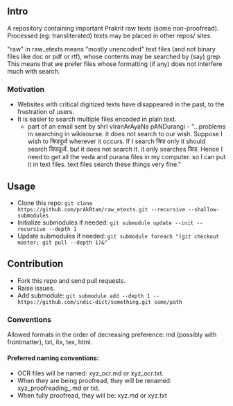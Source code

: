## Intro
A repository containing important Prakrit raw texts (some non-proofread). Processed (eg: transliterated) texts may be placed in other repos/ sites.

"raw" in raw_etexts means "mostly unencoded" text files (and not binary files like doc or pdf or rtf), whose contents may be searched by (say) grep. This means that we prefer files whose formatting (if any) does not interfere much with search.

### Motivation
- Websites with critical digitized texts have disappeared in the past, to the frustration of users.
- It is easier to search multiple files encoded in plain text. 
  - part of an email sent by shrI vIranArAyaNa pANDurangi - "...problems in searching in wikisourse. it does not search to our wish. Suppose I wish to त्रिपादूर्ध्व wherever it occurs. If I search त्रिपा only it should search त्रिपादूर्ध्व. but it does not search it. it only searches त्रिपा.  Hence I need to get all the veda and purana files in my computer. so I can put it in text files. text files search these things very fine."

## Usage
- Clone this repo: `git clone https://github.com/prAkRtam/raw_etexts.git --recursive --shallow-submodules`
- Initialize submodules if needed: `git submodule update --init --recursive --depth 1`
- Update submodules if needed: `git submodule foreach "(git checkout master; git pull --depth 1)&"`

## Contribution
- Fork this repo and send pull requests.
- Raise issues.
- Add submodule: `git submodule add --depth 1 -- https://github.com/indic-dict/something.git some/path`

### Conventions
Allowed formats in the order of decreasing preference: md (possibly with frontmatter), txt, itx, tex, html.

#### Preferred naming conventions:

- OCR files will be named: xyz_ocr.md or xyz_ocr.txt. 
- When they are being proofread, they will be renamed: xyz_proofreading_.md or txt.
- When fully proofread, they will be: xyz.md or xyz.txt

